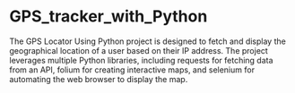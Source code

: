 # GPS_tracker_with_Python
The GPS Locator Using Python project is designed to fetch and display the geographical location of a user based on their IP address. The project leverages multiple Python libraries, including requests for fetching data from an API, folium for creating interactive maps, and selenium for automating the web browser to display the map.
